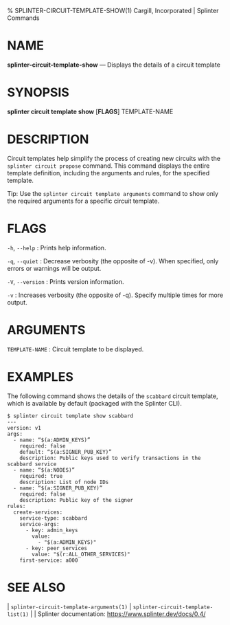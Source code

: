 % SPLINTER-CIRCUIT-TEMPLATE-SHOW(1) Cargill, Incorporated | Splinter Commands
<!--
  Copyright 2018-2021 Cargill Incorporated
  Licensed under Creative Commons Attribution 4.0 International License
  https://creativecommons.org/licenses/by/4.0/
-->

NAME
====

**splinter-circuit-template-show** — Displays the details of a circuit template

SYNOPSIS
========
**splinter circuit template show** \[**FLAGS**\] TEMPLATE-NAME

DESCRIPTION
===========
Circuit templates help simplify the process of creating new circuits with the
`splinter circuit propose` command. This command displays the entire template
definition, including the arguments and rules, for the specified template.

Tip: Use the `splinter circuit template arguments` command to show only the
required arguments for a specific circuit template.

FLAGS
=====
`-h`, `--help`
: Prints help information.

`-q`, `--quiet`
: Decrease verbosity (the opposite of -v). When specified, only errors or
  warnings will be output.

`-V`, `--version`
: Prints version information.

`-v`
: Increases verbosity (the opposite of -q). Specify multiple times for more
  output.

ARGUMENTS
=========
`TEMPLATE-NAME`
: Circuit template to be displayed.

EXAMPLES
========
The following command shows the details of the `scabbard` circuit template,
which is available by default (packaged with the Splinter CLI).

```
$ splinter circuit template show scabbard
---
version: v1
args:
  - name: “$(a:ADMIN_KEYS)”
    required: false
    default: “$(a:SIGNER_PUB_KEY)”
    description: Public keys used to verify transactions in the scabbard service
  - name: “$(a:NODES)”
    required: true
    description: List of node IDs
  - name: “$(a:SIGNER_PUB_KEY)”
    required: false
    description: Public key of the signer
rules:
  create-services:
    service-type: scabbard
    service-args:
      - key: admin_keys
        value:
          - "$(a:ADMIN_KEYS)"
      - key: peer_services
        value: "$(r:ALL_OTHER_SERVICES)"
    first-service: a000
```

SEE ALSO
========
| `splinter-circuit-template-arguments(1)`
| `splinter-circuit-template-list(1)`
|
| Splinter documentation: https://www.splinter.dev/docs/0.4/
